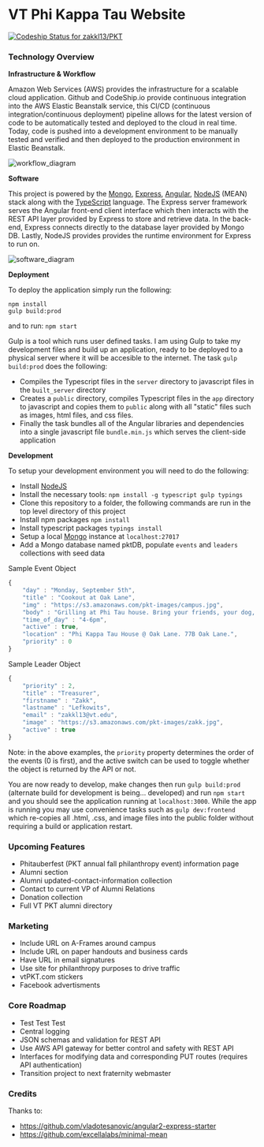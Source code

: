 # VT Phi Kappa Tau Website

[ ![Codeship Status for zakkl13/PKT](https://codeship.com/projects/5a383150-303c-0134-d38e-7603af744759/status?branch=master)](https://codeship.com/projects/164142)

### Technology Overview
**Infrastructure & Workflow**

Amazon Web Services (AWS) provides the infrastructure for a scalable cloud application. Github and CodeShip.io provide continuous integration into the AWS Elastic Beanstalk service, this
CI/CD (continuous integration/continuous deployment) pipeline allows for the latest version of code to be automatically tested and deployed to the cloud in real time.
Today, code is pushed into a development environment to be manually tested and verified and then deployed to the production environment in Elastic Beanstalk.

![workflow_diagram](http://i.imgur.com/iqzI38i.png)

**Software**

This project is powered by the [Mongo](https://www.mongodb.com/), [Express](https://expressjs.com/), [Angular](https://angular.io/), [NodeJS](https://nodejs.org) (MEAN) stack along with the [TypeScript](https://www.typescriptlang.org/) language. The Express server framework serves the Angular front-end client interface which then interacts with the REST API layer provided by Express to store and retrieve data. In the back-end, Express connects directly to the database layer provided by Mongo DB. Lastly, NodeJS provides provides the runtime environment for Express to run on.

![software_diagram](http://i.imgur.com/uJkIBmE.png)

**Deployment**

To deploy the application simply run the following:
```
npm install
gulp build:prod
```

and to run: `npm start`

Gulp is a tool which runs user defined tasks. I am using Gulp to take my development files and build up an application,
ready to be deployed to a physical server where it will be accesible to the internet. The task `gulp build:prod`
does the following:
* Compiles the Typescript files in the `server` directory to javascript files in the `built_server` directory
* Creates a `public` directory, compiles Typescript files in the `app` directory to javascript
and copies them to `public` along with all "static" files such as images, html files, and css files.
* Finally the task bundles all of the Angular libraries and dependencies into a single javascript file `bundle.min.js`
which serves the client-side application

**Development**

To setup your development environment you will need to do the following:
* Install [NodeJS](https://nodejs.org)
* Install the necessary tools: `npm install -g typescript gulp typings`
* Clone this repository to a folder, the following commands are run in the top level directory of this project
* Install npm packages `npm install`
* Install typescript packages `typings install`
* Setup a local [Mongo](https://www.mongodb.com/) instance at `localhost:27017`
* Add a Mongo database named pktDB, populate `events` and `leaders` collections with seed data

Sample Event Object
```javascript
{
    "day" : "Monday, September 5th",
    "title" : "Cookout at Oak Lane",
    "img" : "https://s3.amazonaws.com/pkt-images/campus.jpg",
    "body" : "Grilling at Phi Tau house. Bring your friends, your dog, and your parents! Come eat the free food.",
    "time_of_day" : "4-6pm",
    "active" : true,
    "location" : "Phi Kappa Tau House @ Oak Lane. 77B Oak Lane.",
    "priority" : 0
}
```

Sample Leader Object
```javascript
{
    "priority" : 2,
    "title" : "Treasurer",
    "firstname" : "Zakk",
    "lastname" : "Lefkowits",
    "email" : "zakkl13@vt.edu",
    "image" : "https://s3.amazonaws.com/pkt-images/zakk.jpg",
    "active" : true
}
```
Note: in the above examples, the `priority` property determines the order of the events (0 is first), and the active switch
can be used to toggle whether the object is returned by the API or not.

You are now ready to develop, make changes then run `gulp build:prod` (alternate build for development is being... developed) and run
`npm start` and you should see the application running at `localhost:3000`. While the app is running you may use convenience tasks
such as `gulp dev:frontend` which re-copies all .html, .css, and image files into the public folder without requiring a build or application restart.

### Upcoming Features
* Phitauberfest (PKT annual fall philanthropy event) information page
* Alumni section
 * Alumni updated-contact-information collection
 * Contact to current VP of Alumni Relations
 * Donation collection
 * Full VT PKT alumni directory

### Marketing
* Include URL on A-Frames around campus
* Include URL on paper handouts and business cards
* Have URL in email signatures
* Use site for philanthropy purposes to drive traffic
* vtPKT.com stickers
* Facebook advertisments

### Core Roadmap
* Test Test Test
* Central logging
* JSON schemas and validation for REST API
* Use AWS API gateway for better control and safety with REST API
* Interfaces for modifying data and corresponding PUT routes (requires API authentication)
* Transition project to next fraternity webmaster

### Credits
Thanks to:
* https://github.com/vladotesanovic/angular2-express-starter
* https://github.com/excellalabs/minimal-mean
